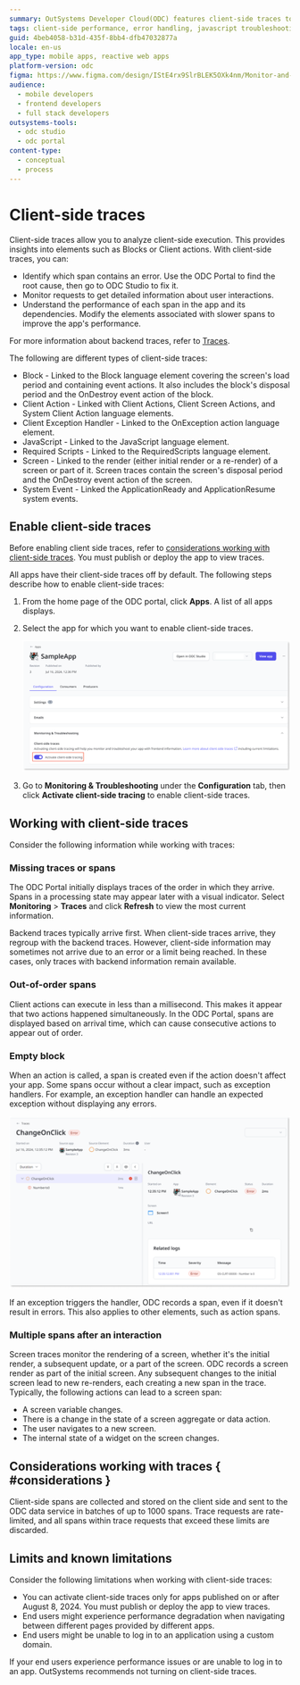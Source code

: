 ```yaml
---
summary: OutSystems Developer Cloud(ODC) features client-side traces to monitor client-side elements
tags: client-side performance, error handling, javascript troubleshooting, client-side monitoring, debugging techniques
guid: 4beb4058-b31d-435f-8bb4-dfb47032877a
locale: en-us
app_type: mobile apps, reactive web apps
platform-version: odc
figma: https://www.figma.com/design/IStE4rx9SlrBLEK5OXk4nm/Monitor-and-troubleshoot-apps?node-id=3457-55&t=VbpYriya8ET1cuRr-1
audience:
  - mobile developers
  - frontend developers
  - full stack developers
outsystems-tools:
  - odc studio
  - odc portal
content-type:
  - conceptual
  - process
---
```


# Client-side traces 

Client-side traces allow you to analyze client-side execution. This provides insights into elements such as Blocks or Client actions. With client-side traces, you can:

* Identify which span contains an error. Use the ODC Portal to find the root cause, then go to ODC Studio to fix it.
* Monitor requests to get detailed information about user interactions.
* Understand the performance of each span in the app and its dependencies. Modify the elements associated with slower spans to improve the app's performance.

For more information about backend traces, refer to [Traces](traces.md).

The following are different types of client-side traces:

* Block - Linked to the Block language element covering the screen's load period and containing event actions. It also includes the block's disposal period and the OnDestroy event action of the block.
* Client Action - Linked with Client Actions, Client Screen Actions, and System Client Action language elements.
* Client Exception Handler - Linked to the OnException action language element.
* JavaScript - Linked to the JavaScript language element.
* Required Scripts - Linked to the RequiredScripts language element.
* Screen - Linked to the render (either initial render or a re-render) of a screen or part of it. Screen traces contain the screen's disposal period and the OnDestroy event action of the screen.
* System Event - Linked the ApplicationReady and ApplicationResume system events.

## Enable client-side traces

<div class="warning" markdown="1">

Before enabling client side traces, refer to [considerations working with client-side traces](#considerations). You must publish or deploy the app to view traces.

</div>

All apps have their client-side traces off by default. The following steps describe how to enable client-side traces:

1. From the home page of the ODC portal, click **Apps**. A list of all apps displays.

1. Select the app for which you want to enable client-side traces.

    ![Screenshot of activating client-side traces in ODC Portal.](images/activate-client-side-traces-pl.png "Activating Client-Side Traces in ODC Portal")

1. Go to **Monitoring & Troubleshooting** under the **Configuration** tab, then click **Activate client-side tracing** to enable client-side traces.


## Working with client-side traces

Consider the following information while working with traces:

### Missing traces or spans

The ODC Portal initially displays traces of the order in which they arrive. Spans in a processing state may appear later with a visual indicator. Select **Monitoring** > **Traces** and click **Refresh** to view the most current information.

Backend traces typically arrive first. When client-side traces arrive, they regroup with the backend traces. However, client-side information may sometimes not arrive due to an error or a limit being reached. In these cases, only traces with backend information remain available.


### Out-of-order spans

Client actions can execute in less than a millisecond. This makes it appear that two actions happened simultaneously. In the ODC Portal, spans are displayed based on arrival time, which can cause consecutive actions to appear out of order.


### Empty block

When an action is called, a span is created even if the action doesn't affect your app. Some spans occur without a clear impact, such as exception handlers. For example, an exception handler can handle an expected exception without displaying any errors.

![Screenshot of an empty block span in ODC Portal.](images/empty-block-span-pl.png "Empty Block Span in ODC Portal")

If an exception triggers the handler, ODC records a span, even if it doesn't result in errors. This also applies to other elements, such as action spans.


### Multiple spans after an interaction

Screen traces monitor the rendering of a screen, whether it's the initial render, a subsequent update, or a part of the screen. ODC records a screen render as part of the initial screen. Any subsequent changes to the initial screen lead to new re-renders, each creating a new span in the trace. Typically, the following actions can lead to a screen span:

* A screen variable changes.
* There is a change in the state of a screen aggregate or data action.
* The user navigates to a new screen.
* The internal state of a widget on the screen changes.

## Considerations working with traces { #considerations }

Client-side spans are collected and stored on the client side and sent to the ODC data service in batches of up to 1000 spans. Trace requests are rate-limited, and all spans within trace requests that exceed these limits are discarded.

## Limits and known limitations

Consider the following limitations when working with client-side traces:

* You can activate client-side traces only for apps published on or after August 8, 2024. You must publish or deploy the app to view traces.
* End users might experience performance degradation when navigating between different pages provided by different apps.
* End users might be unable to log in to an application using a custom domain.

If your end users experience performance issues or are unable to log in to an app. OutSystems recommends not turning on client-side traces.
